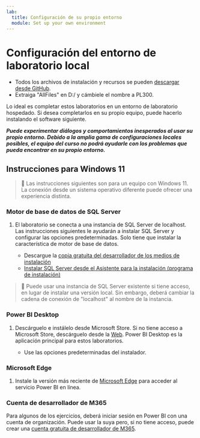 ```yaml
---
lab:
  title: Configuración de su propio entorno
  module: Set up your own environment
---
```


# <a name="setup-local-lab-environment"></a>Configuración del entorno de laboratorio local

- Todos los archivos de instalación y recursos se pueden [descargar desde GitHub](https://github.com/MicrosoftLearning/PL-300-Microsoft-Power-BI-Data-Analyst/raw/Main/AllfilesDownload.zip).
- Extraiga "AllFiles" en D:/ y cámbiele el nombre a PL300.

Lo ideal es completar estos laboratorios en un entorno de laboratorio hospedado. Si desea completarlos en su propio equipo, puede hacerlo instalando el software siguiente.

***Puede experimentar diálogos y comportamientos inesperados al usar su propio entorno. Debido a la amplia gama de configuraciones locales posibles, el equipo del curso no podrá ayudarle con los problemas que pueda encontrar en su propio entorno.***

## <a name="instructions-using-windows-11"></a>Instrucciones para Windows 11

> &#128221; Las instrucciones siguientes son para un equipo con Windows 11. La conexión desde un sistema operativo diferente puede ofrecer una experiencia distinta.

### <a name="sql-server-database-engine"></a>Motor de base de datos de SQL Server

1. El laboratorio se conecta a una instancia de SQL Server de localhost. Las instrucciones siguientes le ayudarán a instalar SQL Server y configurar las opciones predeterminadas. Solo tiene que instalar la característica de motor de base de datos.

    - Descargue la [copia gratuita del desarrollador de los medios de instalación](https://www.microsoft.com/sql-server/sql-server-downloads?SilentAuth=1&f=255&MSPPError=-2147217396&rtc=1)
    - [Instalar SQL Server desde el Asistente para la instalación (programa de instalación)](https://learn.microsoft.com/sql/database-engine/install-windows/install-sql-server-from-the-installation-wizard-setup)

> &#128221; Puede usar una instancia de SQL Server existente si tiene acceso, en lugar de instalar una versión local. Sin embargo, deberá cambiar la cadena de conexión de "localhost" al nombre de la instancia.

### <a name="power-bi-desktop"></a>Power BI Desktop

1. Descárguelo e instálelo desde Microsoft Store. Si no tiene acceso a Microsoft Store, descárguelo desde la [Web](https://www.microsoft.com/download/details.aspx?id=58494). Power BI Desktop es la aplicación principal para estos laboratorios.

    - Use las opciones predeterminadas del instalador.

### <a name="microsoft-edge"></a>Microsoft Edge

1. Instale la versión más reciente de [Microsoft Edge](https://microsoft.com/edge) para acceder al servicio Power BI en línea.

### <a name="m365-developer-account"></a>Cuenta de desarrollador de M365

Para algunos de los ejercicios, deberá iniciar sesión en Power BI con una cuenta de organización. Puede usar la suya pero, si no tiene acceso, puede crear una [cuenta gratuita de desarrollador de M365](https://developer.microsoft.com/en-us/microsoft-365/dev-program).

